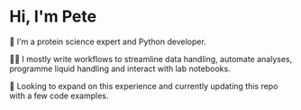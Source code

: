 #  Hi, I'm Pete
🧪 I'm a protein science expert and Python developer.

👨‍💻 I mostly write workflows to streamline data handling, automate analyses, programme liquid handling and interact with lab notebooks.

🚀 Looking to expand on this experience and currently updating this repo with a few code examples.
